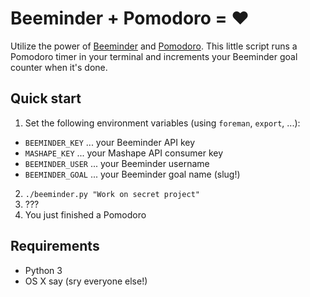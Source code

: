 # Beeminder + Pomodoro = ❤️

Utilize the power of [Beeminder](http://beeminder.com/) and
[Pomodoro](http://pomodorotechnique.com). This little script runs a Pomodoro timer in your terminal
and increments your Beeminder goal counter when it's done.

## Quick start

1. Set the following environment variables (using `foreman`, `export`, ...):
  + `BEEMINDER_KEY` ... your Beeminder API key
  + `MASHAPE_KEY` ... your Mashape API consumer key
  + `BEEMINDER_USER` ... your Beeminder username
  + `BEEMINDER_GOAL` ... your Beeminder goal name (slug!)
2. `./beeminder.py "Work on secret project"`
3. ???
4. You just finished a Pomodoro

## Requirements

+ Python 3
+ OS X say (sry everyone else!)
